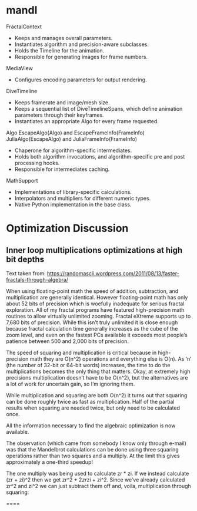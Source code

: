# mandl

FractalContext
 - Keeps and manages overall parameters.
 - Instantiates algorithm and precision-aware subclasses.
 - Holds the Timeline for the animation.
 - Responsible for generating images for frame numbers.


MediaView
 - Configures encoding parameters for output rendering.


DiveTimeline
 - Keeps framerate and image/mesh size.
 - Keeps a sequential list of DiveTimelineSpans, which define animation parameters through their keyframes.
 - Instantiates an appropriate Algo for every frame requested.


Algo
EscapeAlgo(Algo) and EscapeFrameInfo(FrameInfo)
JuliaAlgo(EscapeAlgo) and JuliaFrameInfo(FrameInfo)
 - Chaperone for algorithm-specific intermediates.
 - Holds both algorithm invocations, and algorithm-specific pre and post processing hooks.
 - Responsible for intermediates caching.


MathSupport
 - Implementations of library-specific calculations.
 - Interpolators and multipliers for different numeric types.
 - Native Python implementation in the base class.


# Optimization Discussion

## Inner loop multiplications optimizations at high bit depths

Text taken from:
https://randomascii.wordpress.com/2011/08/13/faster-fractals-through-algebra/

When using floating-point math the speed of addition, subtraction, and multiplication are generally identical. However floating-point math has only about 52 bits of precision which is woefully inadequate for serious fractal exploration. All of my fractal programs have featured high-precision math routines to allow virtually unlimited zooming. Fractal eXtreme supports up to 7,680 bits of precision. While this isn’t truly unlimited it is close enough because fractal calculation time generally increases as the cube of the zoom level, and even on the fastest PCs available it exceeds most people’s patience between 500 and 2,000 bits of precision.

The speed of squaring and multiplication is critical because in high-precision math they are O(n^2) operations and everything else is O(n). As ‘n’ (the number of 32-bit or 64-bit words) increases, the time to do the multiplications becomes the only thing that matters. Okay, at extremely high precisions multiplication doesn’t have to be O(n^2), but the alternatives are a lot of work for uncertain gain, so I’m ignoring them.

While multiplication and squaring are both O(n^2) it turns out that squaring can be done roughly twice as fast as multiplication. Half of the partial results when squaring are needed twice, but only need to be calculated once.

All the information necessary to find the algebraic optimization is now available.

The observation (which came from somebody I know only through e-mail) was that the Mandelbrot calculations can be done using three squaring operations rather than two squares and a multiply. At the limit this gives approximately a one-third speedup!

The one multiply was being used to calculate zr * zi. If we instead calculate (zr + zi)^2 then we get zr^2 + 2*zr*zi + zi^2. Since we’ve already calculated zr^2 and zi^2 we can just subtract them off and, voila, multiplication through squaring:


====



